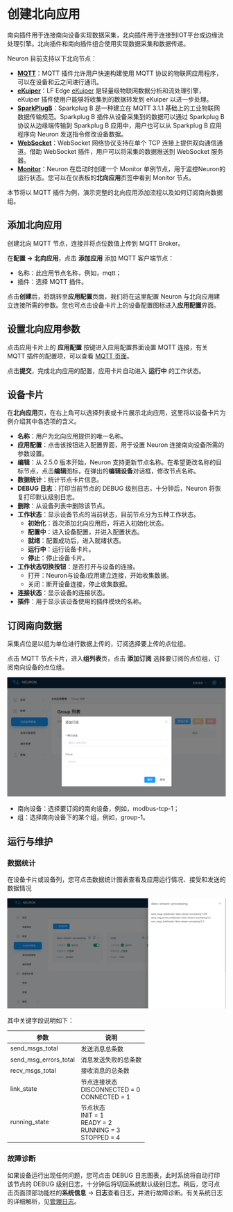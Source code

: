 # 创建北向应用

南向插件用于连接南向设备实现数据采集，北向插件用于连接到IOT平台或边缘流处理引擎。北向插件和南向插件组合使用实现数据采集和数据传递。

Neuron 目前支持以下北向节点：

- **[MQTT](./mqtt/overview.md)**：MQTT 插件允许用户快速构建使用 MQTT 协议的物联网应用程序，可以在设备和云之间进行通讯。
- [**eKuiper**](./ekuiper/overview.md)：LF Edge [eKuiper](https://ekuiper.org/) 是轻量级物联网数据分析和流处理引擎，eKuiper 插件使用户能够将收集到的数据转发到 eKuiper 以进一步处理。
- **[SparkPlugB](./sparkplugb/overview.md)**：Sparkplug B 是一种建立在 MQTT 3.1.1 基础上的工业物联网数据传输规范。Sparkplug B 插件从设备采集到的数据可以通过 Sparkplug B 协议从边缘端传输到 Sparkplug B 应用中，用户也可以从 Sparkplug B 应用程序向 Neuron 发送指令修改设备数据。
- **[WebSocket](./websocket/websocket.md)**：WebSocket 网络协议支持在单个 TCP 连接上提供双向通信通道。借助 WebSocket 插件，用户可以将采集的数据推送到 WebSocket 服务器。
- **[Monitor](./monitor/overview.md)**：Neuron 在启动时创建一个 Monitor 单例节点，用于监控Neuron的运行状态。您可以在仪表板的**北向应用**页签中看到 Monitor 节点。

本节将以 MQTT 插件为例，演示完整的北向应用添加流程以及如何订阅南向数据组。

## 添加北向应用

创建北向 MQTT 节点，连接并将点位数值上传到 MQTT Broker。

在**配置 -> 北向应用**，点击 **添加应用** 添加 MQTT 客户端节点：

* 名称：此应用节点名称，例如，mqtt；
* 插件：选择 MQTT 插件。

点击**创建**后，将跳转至**应用配置**页面，我们将在这里配置 Neuron 与北向应用建立连接所需的参数。您也可点击设备卡片上的设备配置图标进入**应用配置**界面。

## 设置北向应用参数

点击应用卡片上的 **应用配置** 按键进入应用配置界面设置 MQTT 连接，有关 MQTT 插件的配置项，可以查看 [MQTT 页面](./mqtt/overview.md)。

点击**提交**，完成北向应用的配置，应用卡片自动进入 **运行中** 的工作状态。

## 设备卡片

在**北向应用**页，在右上角可以选择列表或卡片展示北向应用，这里将以设备卡片为例介绍其中各选项的含义。

* **名称**：用户为北向应用提供的唯一名称。
* **应用配置**：点击该按钮进入配置界面，用于设置 Neuron 连接南向设备所需的参数设置。
* **编辑**：从 2.5.0 版本开始，Neuron 支持更新节点名称。在希望更改名称的目标节点，点击**编辑**图标，在弹出的**编辑设备**对话框，修改节点名称。
* **数据统计**：统计节点卡片信息。
* **DEBUG 日志**：打印当前节点的 DEBUG 级别日志，十分钟后，Neuron 将恢复打印默认级别日志。
* **删除**：从设备列表中删除该节点。
* **工作状态**：显示设备节点的当前状态，目前节点分为五种工作状态。
  * **初始化**：首次添加北向应用后，将进入初始化状态。
  * **配置中**：进入设备配置，并进入配置状态。
  * **就绪**：配置成功后，进入就绪状态。
  * **运行中**：运行设备卡片。
  * **停止**：停止设备卡片。
* **工作状态切换按钮**：是否打开与设备的连接。
  * 打开：Neuron与设备/应用建立连接，开始收集数据。
  * 关闭：断开设备连接，停止收集数据。
* **连接状态**：显示设备的连接状态。
* **插件**：用于显示该设备使用的插件模块的名称。

## 订阅南向数据

采集点位是以组为单位进行数据上传的，订阅选择要上传的点位组。

点击 MQTT 节点卡片，进入**组列表**页，点击 **添加订阅** 选择要订阅的点位组，订阅南向设备的点位组。

![subscriptions-add](./assets/subscription-add.png)

* 南向设备：选择要订阅的南向设备，例如，modbus-tcp-1；
* 组：选择南向设备下的某个组，例如，group-1。

## 运行与维护

### 数据统计

在设备卡片或设备列，您可点击数据统计图表查看及应用运行情况、接受和发送的数据情况

![north_statistics](./assets/north_statistics.png)

其中关键字段说明如下：

| 参数                  | 说明                                                         |
| --------------------- | ------------------------------------------------------------ |
| send_msgs_total       | 发送消息总条数                                               |
| send_msg_errors_total | 消息发送失败的总条数                                         |
| recv_msgs_total       | 接收消息的总条数                                             |
| link_state            | 节点连接状态<br />DISCONNECTED = 0<br /> CONNECTED = 1       |
| running_state         | 节点状态 <br />INIT = 1<br />READY = 2<br />RUNNING = 3<br />STOPPED = 4 |

### 故障诊断

如果设备运行出现任何问题，您可点击 DEBUG 日志图表，此时系统将自动打印该节点的 DEBUG 级别日志，十分钟后将切回系统默认级别日志。稍后，您可点击页面顶部功能栏的**系统信息** -> **日志**查看日志，并进行故障诊断。有关系统日志的详细解析，见[管理日志](../../admin/log-management.md)。

